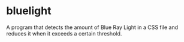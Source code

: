 # bluelight
A program that detects the amount of Blue Ray Light in a CSS file and reduces it when it exceeds a certain threshold.

